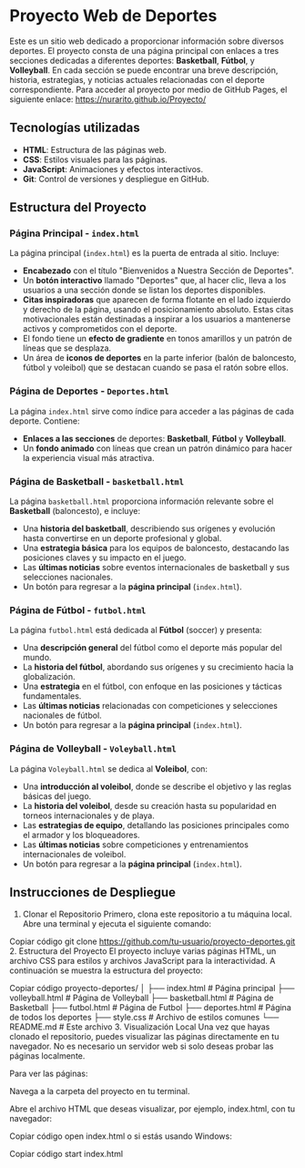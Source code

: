 # Proyecto Web de Deportes

Este es un sitio web dedicado a proporcionar información sobre diversos deportes. El proyecto consta de una página principal con enlaces a tres secciones dedicadas a diferentes deportes: **Basketball**, **Fútbol**, y **Volleyball**. En cada sección se puede encontrar una breve descripción, historia, estrategias, y noticias actuales relacionadas con el deporte correspondiente.
Para acceder al proyecto por medio de GitHub Pages, el siguiente enlace: https://nurarito.github.io/Proyecto/
## Tecnologías utilizadas

- **HTML**: Estructura de las páginas web.
- **CSS**: Estilos visuales para las páginas.
- **JavaScript**: Animaciones y efectos interactivos.
- **Git**: Control de versiones y despliegue en GitHub.

## Estructura del Proyecto

### Página Principal - `index.html`

La página principal (`index.html`) es la puerta de entrada al sitio. Incluye:

- **Encabezado** con el título "Bienvenidos a Nuestra Sección de Deportes".
- Un **botón interactivo** llamado "Deportes" que, al hacer clic, lleva a los usuarios a una sección donde se listan los deportes disponibles.
- **Citas inspiradoras** que aparecen de forma flotante en el lado izquierdo y derecho de la página, usando el posicionamiento absoluto. Estas citas motivacionales están destinadas a inspirar a los usuarios a mantenerse activos y comprometidos con el deporte.
- El fondo tiene un **efecto de gradiente** en tonos amarillos y un patrón de líneas que se desplaza.
- Un área de **iconos de deportes** en la parte inferior (balón de baloncesto, fútbol y voleibol) que se destacan cuando se pasa el ratón sobre ellos.

### Página de Deportes - `Deportes.html`

La página `index.html` sirve como índice para acceder a las páginas de cada deporte. Contiene:

- **Enlaces a las secciones** de deportes: **Basketball**, **Fútbol** y **Volleyball**.
- Un **fondo animado** con líneas que crean un patrón dinámico para hacer la experiencia visual más atractiva.

### Página de Basketball - `basketball.html`

La página `basketball.html` proporciona información relevante sobre el **Basketball** (baloncesto), e incluye:

- Una **historia del basketball**, describiendo sus orígenes y evolución hasta convertirse en un deporte profesional y global.
- Una **estrategia básica** para los equipos de baloncesto, destacando las posiciones claves y su impacto en el juego.
- Las **últimas noticias** sobre eventos internacionales de basketball y sus selecciones nacionales.
- Un botón para regresar a la **página principal** (`index.html`).

### Página de Fútbol - `futbol.html`

La página `futbol.html` está dedicada al **Fútbol** (soccer) y presenta:

- Una **descripción general** del fútbol como el deporte más popular del mundo.
- La **historia del fútbol**, abordando sus orígenes y su crecimiento hacia la globalización.
- Una **estrategia** en el fútbol, con enfoque en las posiciones y tácticas fundamentales.
- Las **últimas noticias** relacionadas con competiciones y selecciones nacionales de fútbol.
- Un botón para regresar a la **página principal** (`index.html`).

### Página de Volleyball - `Voleyball.html`

La página `Voleyball.html` se dedica al **Voleibol**, con:

- Una **introducción al voleibol**, donde se describe el objetivo y las reglas básicas del juego.
- La **historia del voleibol**, desde su creación hasta su popularidad en torneos internacionales y de playa.
- Las **estrategias de equipo**, detallando las posiciones principales como el armador y los bloqueadores.
- Las **últimas noticias** sobre competiciones y entrenamientos internacionales de voleibol.
- Un botón para regresar a la **página principal** (`index.html`).

## Instrucciones de Despliegue

1. Clonar el Repositorio
Primero, clona este repositorio a tu máquina local. Abre una terminal y ejecuta el siguiente comando:


Copiar código
git clone https://github.com/tu-usuario/proyecto-deportes.git
2. Estructura del Proyecto
El proyecto incluye varias páginas HTML, un archivo CSS para estilos y archivos JavaScript para la interactividad. A continuación se muestra la estructura del proyecto:


Copiar código
proyecto-deportes/
│
├── index.html         # Página principal
├── volleyball.html    # Página de Volleyball
├── basketball.html    # Página de Basketball
├── futbol.html        # Página de Futbol
├── deportes.html      # Página de todos los deportes
├── style.css          # Archivo de estilos comunes
└── README.md          # Este archivo
3. Visualización Local
Una vez que hayas clonado el repositorio, puedes visualizar las páginas directamente en tu navegador. No es necesario un servidor web si solo deseas probar las páginas localmente.

Para ver las páginas:

Navega a la carpeta del proyecto en tu terminal.

Abre el archivo HTML que deseas visualizar, por ejemplo, index.html, con tu navegador:

Copiar código
open index.html
o si estás usando Windows:

Copiar código
start index.html
